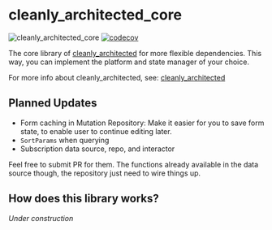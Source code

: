 # cleanly_architected_core

![cleanly_architected_core](https://github.com/moseskarunia/cleanly-architected/workflows/cleanly_architected_core/badge.svg) [![codecov](https://codecov.io/gh/moseskarunia/cleanly-architected/branch/master/graph/badge.svg?token=3AT2NUV710)](https://codecov.io/gh/moseskarunia/cleanly-architected)

The core library of [cleanly_architected](https://github.com/moseskarunia/cleanly-architected) for more flexible dependencies. This way, you can implement the platform and state manager of your choice.

For more info about cleanly_architected, see: [cleanly_architected](https://github.com/moseskarunia/cleanly-architected)

## Planned Updates
- Form caching in Mutation Repository: Make it easier for you to save form state, to enable user to continue editing later.
- `SortParams` when querying
- Subscription data source, repo, and interactor

Feel free to submit PR for them. The functions already available in the data source though, the repository just need to wire things up.

## How does this library works?

_Under construction_